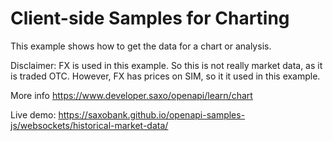 # Client-side Samples for Charting

This example shows how to get the data for a chart or analysis.

Disclaimer: FX is used in this example. So this is not really market data, as it is traded OTC. However, FX has prices on SIM, so it it used in this example.

More info https://www.developer.saxo/openapi/learn/chart

Live demo: https://saxobank.github.io/openapi-samples-js/websockets/historical-market-data/
